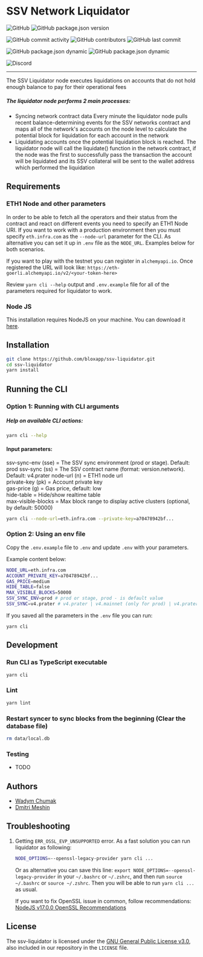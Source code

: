 # SSV Network Liquidator
![GitHub](https://img.shields.io/github/license/bloxapp/ssv-liquidator)
![GitHub package.json version](https://img.shields.io/github/package-json/v/bloxapp/ssv-liquidator)

![GitHub commit activity](https://img.shields.io/github/commit-activity/y/bloxapp/ssv-liquidator)
![GitHub contributors](https://img.shields.io/github/contributors/bloxapp/ssv-liquidator)
![GitHub last commit](https://img.shields.io/github/last-commit/bloxapp/ssv-liquidator)

![GitHub package.json dynamic](https://img.shields.io/github/package-json/keywords/bloxapp/ssv-liquidator)
![GitHub package.json dynamic](https://img.shields.io/github/package-json/author/bloxapp/ssv-liquidator)

![Discord](https://img.shields.io/discord/723834989506068561?style=for-the-badge&label=Ask%20for%20support&logo=discord&logoColor=white)

---
The SSV Liquidator node executes liquidations on accounts that do not hold enough balance to pay for their operational fees

##### The liquidator node performs 2 main processes:

- Syncing network contract data Every minute the liquidator node pulls recent balance-determining events for the SSV networks contract and maps all of the network's accounts on the node level to calculate the potential block for liquidation for each account in the network
- Liquidating accounts once the potential liquidation block is reached. The liquidator node will call the liquidate() function in the network contract, if the node was the first to successfully pass the transaction the account will be liquidated and its SSV collateral will be sent to the wallet address which performed the liquidation

## Requirements 

### ETH1 Node and other parameters

In order to be able to fetch all the operators and their status from the contract and react on different events
you need to specify an ETH1 Node URI. If you want to work with a production environment then you must specify `eth.infra.com` as the `--node-url` parameter for the CLI. As alternative you can set it up in `.env` file as the `NODE_URL`. Examples below for both scenarios.

If you want to play with the testnet you can register in `alchemyapi.io`.  Once registered the URL will look like: 
`https://eth-goerli.alchemyapi.io/v2/<your-token-here>`

Review `yarn cli --help` output and `.env.example` file for all of the parameters required for liquidator to work.


### Node JS

This installation requires NodeJS on your machine.
You can download it [here](https://nodejs.org/en/download/).

## Installation

```sh
git clone https://github.com/bloxapp/ssv-liquidator.git
cd ssv-liquidator
yarn install
```

## Running the CLI

### Option 1: Running with CLI arguments
##### Help on available CLI actions:  

```sh
yarn cli --help
```

#### Input parameters: 
ssv-sync-env (sse) = The SSV sync environment (prod or stage). Default: prod
ssv-sync (ss) = The SSV contract name (format: version.network). Default: v4.prater
node-url (n) = ETH1 node url  
private-key (pk) = Account private key  
gas-price (g) = Gas price, default: low  
hide-table = Hide/show realtime table  
max-visible-blocks = Max block range to display active clusters (optional, by default: 50000)  
```sh
yarn cli --node-url=eth.infra.com --private-key=a70478942bf...
```

### Option 2: Using an env file

Copy the `.env.example` file to `.env` and update `.env` with your parameters.

Example content below:

```sh
NODE_URL=eth.infra.com 
ACCOUNT_PRIVATE_KEY=a70478942bf...  
GAS_PRICE=medium  
HIDE_TABLE=false
MAX_VISIBLE_BLOCKS=50000
SSV_SYNC_ENV=prod # prod or stage, prod - is default value
SSV_SYNC=v4.prater # v4.prater | v4.mainnet (only for prod) | v4.prater (only for prod)
```

If you saved all the parameters in the `.env` file you can run:

```shell
yarn cli
```

## Development

### Run CLI as TypeScript executable

```bash
yarn cli
```

### Lint

```bash
yarn lint
```

### Restart syncer to sync blocks from the beginning (Clear the database file)

```bash
rm data/local.db
```

### Testing

* TODO

## Authors

* [Wadym Chumak](https://github.com/vadiminc)
* [Dmitri Meshin](https://github.com/meshin-blox)

## Troubleshooting

1. Getting `ERR_OSSL_EVP_UNSUPPORTED` error.
   As a fast solution you can run liquidator as following:
   ```bash
   NODE_OPTIONS=--openssl-legacy-provider yarn cli ...
   ```
   Or as alternative you can save this line: `export NODE_OPTIONS=--openssl-legacy-provider` in your `~/.bashrc` or `~/.zshrc`, and then run `source ~/.bashrc` or `source ~/.zshrc`.
   Then you will be able to run `yarn cli ...` as usual.

   If you want to fix OpenSSL issue in common, follow recommendations: [NodeJS v17.0.0 OpenSSL Recommendations](https://nodejs.org/en/blog/release/v17.0.0#openssl-3-0)

## License

The ssv-liquidator is licensed under the
[GNU General Public License v3.0](https://www.gnu.org/licenses/gpl-3.0.en.html),
also included in our repository in the `LICENSE` file.
